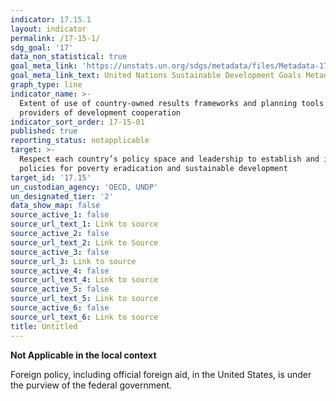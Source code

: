 ```yaml
---
indicator: 17.15.1
layout: indicator
permalink: /17-15-1/
sdg_goal: '17'
data_non_statistical: true
goal_meta_link: 'https://unstats.un.org/sdgs/metadata/files/Metadata-17-15-01.pdf'
goal_meta_link_text: United Nations Sustainable Development Goals Metadata (pdf 468kB)
graph_type: line
indicator_name: >-
  Extent of use of country-owned results frameworks and planning tools by
  providers of development cooperation
indicator_sort_order: 17-15-01
published: true
reporting_status: notapplicable
target: >-
  Respect each country’s policy space and leadership to establish and implement
  policies for poverty eradication and sustainable development
target_id: '17.15'
un_custodian_agency: 'OECD, UNDP'
un_designated_tier: '2'
data_show_map: false
source_active_1: false
source_url_text_1: Link to source
source_active_2: false
source_url_text_2: Link to Source
source_active_3: false
source_url_3: Link to source
source_active_4: false
source_url_text_4: Link to source
source_active_5: false
source_url_text_5: Link to source
source_active_6: false
source_url_text_6: Link to source
title: Untitled
---
```

**Not Applicable in the local context**

Foreign policy, including official foreign aid, in the United States, is under the purview of the federal government.
